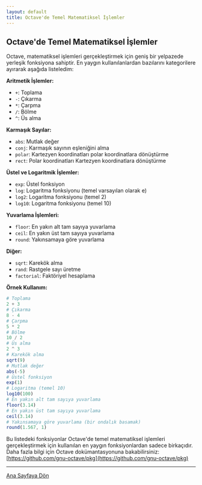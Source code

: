 ```yaml
---
layout: default
title: Octave'de Temel Matematiksel İşlemler
---
```

## Octave'de Temel Matematiksel İşlemler

Octave, matematiksel işlemleri gerçekleştirmek için geniş bir yelpazede yerleşik fonksiyona sahiptir. En yaygın kullanılanlardan bazılarını kategorilere ayırarak aşağıda listeledim:

**Aritmetik İşlemler:**

* `+`: Toplama
* `-`: Çıkarma
* `*`: Çarpma
* `/`: Bölme
* `^`: Üs alma

**Karmaşık Sayılar:**

* `abs`: Mutlak değer
* `conj`: Karmaşık sayının eşleniğini alma
* `polar`: Kartezyen koordinatları polar koordinatlara dönüştürme
* `rect`: Polar koordinatları Kartezyen koordinatlara dönüştürme

**Üstel ve Logaritmik İşlemler:**

* `exp`: Üstel fonksiyon
* `log`: Logaritma fonksiyonu (temel varsayılan olarak e)
* `log2`: Logaritma fonksiyonu (temel 2)
* `log10`: Logaritma fonksiyonu (temel 10)

**Yuvarlama İşlemleri:**

* `floor`: En yakın alt tam sayıya yuvarlama
* `ceil`: En yakın üst tam sayıya yuvarlama
* `round`: Yakınsamaya göre yuvarlama

**Diğer:**

* `sqrt`: Karekök alma
* `rand`: Rastgele sayı üretme
* `factorial`: Faktöriyel hesaplama

**Örnek Kullanım:**

```octave
# Toplama
2 + 3
# Çıkarma
8 - 4
# Çarpma
5 * 2
# Bölme
10 / 2
# Üs alma
2 ^ 3
# Karekök alma
sqrt(9)
# Mutlak değer
abs(-5)
# Üstel fonksiyon
exp(1)
# Logaritma (temel 10)
log10(100)
# En yakın alt tam sayıya yuvarlama
floor(3.14)
# En yakın üst tam sayıya yuvarlama
ceil(3.14)
# Yakınsamaya göre yuvarlama (bir ondalık basamak)
round(1.567, 1)
```


Bu listedeki fonksiyonlar Octave'de temel matematiksel işlemleri gerçekleştirmek için kullanılan en yaygın fonksiyonlardan sadece birkaçıdır. Daha fazla bilgi için Octave dokümantasyonuna bakabilirsiniz: [https://github.com/gnu-octave/pkg](https://github.com/gnu-octave/pkg)

---
[Ana Sayfaya Dön](./)

